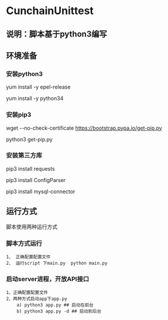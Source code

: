 # CunchainUnittest
## 说明：脚本基于python3编写

## 环境准备
### 安装python3

yum install -y epel-release

yum install -y python34

### 安装pip3

wget --no-check-certificate https://bootstrap.pypa.io/get-pip.py

python3 get-pip.py

### 安装第三方库

pip3 install requests

pip3 install ConfigParser

pip3 install mysql-connector

## 运行方式
脚本使用两种运行方式
### 脚本方式运行
    1、 正确配置配置文件
    2、 运行script 下main.py  python main.py
    
### 启动server进程，开放API接口
    1、正确配置配置文件
    2、两种方式启动app下app.py 
        a) python3 app.py ## 启动在前台
        b) python3 app.py -d ## 启动到后台